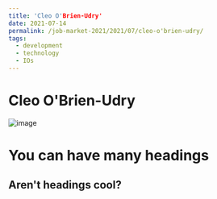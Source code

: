 ```yaml
---
title: 'Cleo O'Brien-Udry'
date: 2021-07-14
permalink: /job-market-2021/2021/07/cleo-o'brien-udry/
tags:
  - development
  - technology
  - IOs
---
```


Cleo O'Brien-Udry
======

![image](gsipe-workshop.github.io/evergiven.jpeg)

You can have many headings
======

Aren't headings cool?
------
